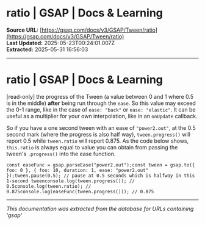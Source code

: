 # ratio | GSAP | Docs & Learning

**Source URL:** [https://gsap.com/docs/v3/GSAP/Tween/ratio](https://gsap.com/docs/v3/GSAP/Tween/ratio)  
**Last Updated:** 2025-05-23T00:24:01.007Z  
**Extracted:** 2025-05-31 16:56:03

---

# ratio | GSAP | Docs & Learning

\[read-only\] the progress of the Tween (a value between 0 and 1 where 0.5 is in the middle) **after** being run through the `ease`. So this value may exceed the 0-1 range, like in the case of `ease: "back"` or `ease: "elastic"`. It can be useful as a multiplier for your own interpolation, like in an `onUpdate` callback.

So if you have a one second tween with an ease of `"power2.out"`, at the 0.5 second mark (where the progress is also half way), `tween.progress()` will report 0.5 while `tween.ratio` will report 0.875. As the code below shows, `this.ratio` is always equal to value you can obtain from passing the tween's `.progress()` into the ease function.

```
const easeFunc = gsap.parseEase("power2.out");const tween = gsap.to({ foo: 0 }, { foo: 10, duration: 1, ease: "power2.out" });tween.pause(0.5); // pause at 0.5 seconds which is halfway in this 1-second tweenconsole.log(tween.progress()); // 0.5console.log(tween.ratio); // 0.875console.log(easeFunc(tween.progress())); // 0.875
```

---

*This documentation was extracted from the database for URLs containing 'gsap'*
